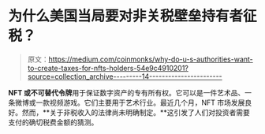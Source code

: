 # 为什么美国当局要对非关税壁垒持有者征税？

> 原文：<https://medium.com/coinmonks/why-do-u-s-authorities-want-to-create-taxes-for-nfts-holders-54e9c4910201?source=collection_archive---------14----------------------->

**NFT 或不可替代令牌**用于保证数字资产的专有所有权。它可以是一件艺术品、一条微博或一款视频游戏。它们主要用于艺术行业。最近几个月，NFT 市场发展良好。然而，**关于非税收入的法律尚未明确制定。**这引发了人们对投资者需要支付的确切税费金额的猜测。